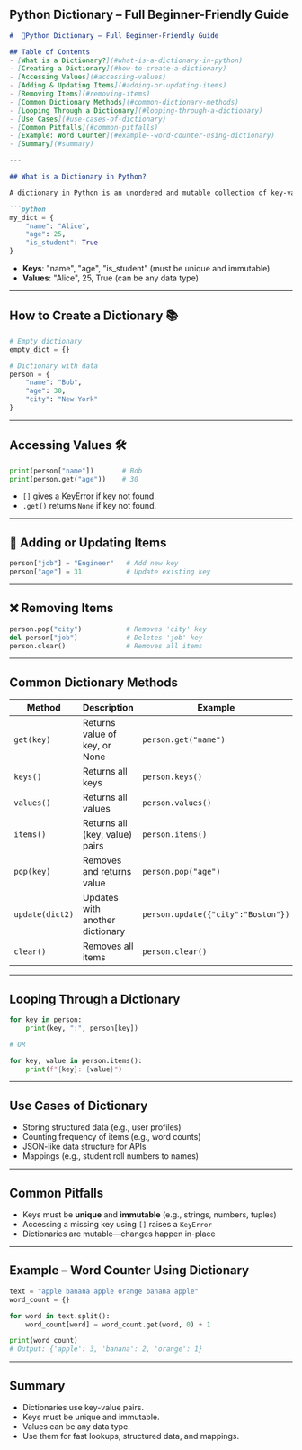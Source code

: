 ## Python Dictionary – Full Beginner-Friendly Guide

```markdown
#  🧠Python Dictionary – Full Beginner-Friendly Guide

## Table of Contents
- [What is a Dictionary?](#what-is-a-dictionary-in-python)
- [Creating a Dictionary](#how-to-create-a-dictionary)
- [Accessing Values](#accessing-values)
- [Adding & Updating Items](#adding-or-updating-items)
- [Removing Items](#removing-items)
- [Common Dictionary Methods](#common-dictionary-methods)
- [Looping Through a Dictionary](#looping-through-a-dictionary)
- [Use Cases](#use-cases-of-dictionary)
- [Common Pitfalls](#common-pitfalls)
- [Example: Word Counter](#example--word-counter-using-dictionary)
- [Summary](#summary)

---

## What is a Dictionary in Python?

A dictionary in Python is an unordered and mutable collection of key-value pairs.

```python
my_dict = {
    "name": "Alice",
    "age": 25,
    "is_student": True
}
```

- **Keys**: "name", "age", "is_student" (must be unique and immutable)
- **Values**: "Alice", 25, True (can be any data type)

---

## How to Create a Dictionary 📚

```python
# Empty dictionary
empty_dict = {}

# Dictionary with data
person = {
    "name": "Bob",
    "age": 30,
    "city": "New York"
}
```

---

## Accessing Values 🛠️

```python
print(person["name"])       # Bob
print(person.get("age"))    # 30
```
- `[]` gives a KeyError if key not found.
- `.get()` returns `None` if key not found.

---

## 🧩 Adding or Updating Items

```python
person["job"] = "Engineer"   # Add new key
person["age"] = 31           # Update existing key
```

---

## ❌ Removing Items

```python
person.pop("city")           # Removes 'city' key
del person["job"]            # Deletes 'job' key
person.clear()               # Removes all items
```

---

## Common Dictionary Methods

| Method             | Description                          | Example                                 |
|--------------------|--------------------------------------|-----------------------------------------|
| `get(key)`         | Returns value of key, or None        | `person.get("name")`                    |
| `keys()`           | Returns all keys                     | `person.keys()`                         |
| `values()`         | Returns all values                   | `person.values()`                       |
| `items()`          | Returns all (key, value) pairs       | `person.items()`                        |
| `pop(key)`         | Removes and returns value            | `person.pop("age")`                     |
| `update(dict2)`    | Updates with another dictionary      | `person.update({"city":"Boston"})`      |
| `clear()`          | Removes all items                    | `person.clear()`                        |

---

## Looping Through a Dictionary

```python
for key in person:
    print(key, ":", person[key])

# OR

for key, value in person.items():
    print(f"{key}: {value}")
```

---

## Use Cases of Dictionary

- Storing structured data (e.g., user profiles)
- Counting frequency of items (e.g., word counts)
- JSON-like data structure for APIs
- Mappings (e.g., student roll numbers to names)

---

## Common Pitfalls

- Keys must be **unique** and **immutable** (e.g., strings, numbers, tuples)
- Accessing a missing key using `[]` raises a `KeyError`
- Dictionaries are mutable—changes happen in-place

---

## Example – Word Counter Using Dictionary

```python
text = "apple banana apple orange banana apple"
word_count = {}

for word in text.split():
    word_count[word] = word_count.get(word, 0) + 1

print(word_count)
# Output: {'apple': 3, 'banana': 2, 'orange': 1}
```

---

## Summary

- Dictionaries use key-value pairs.
- Keys must be unique and immutable.
- Values can be any data type.
- Use them for fast lookups, structured data, and mappings.
```
